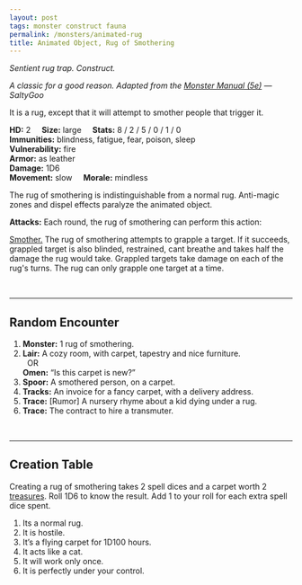 ```yaml
---
layout: post
tags: monster construct fauna
permalink: /monsters/animated-rug
title: Animated Object, Rug of Smothering
---
```


*Sentient rug trap. Construct.*

<span class="alchemy"> *A classic for a good reason. Adapted from the [Monster Manual (5e)](https://5e.tools/book.html#mm) — SaltyGoo* </span>

It is a rug, except that it will attempt to smother people that trigger it.

**HD:** 2  &nbsp; &nbsp;  **Size:** large &nbsp; &nbsp; **Stats:** 8 / 2 / 5 / 0 / 1 / 0  <br>
**Immunities:** blindness, fatigue, fear, poison, sleep <br>
**Vulnerability:** fire <br>
**Armor:** as leather <br>
**Damage:** 1D6 <br>
**Movement:** slow &nbsp; &nbsp; **Morale:** mindless <br>

The rug of smothering is indistinguishable from a normal rug. Anti-magic zones and dispel effects paralyze the animated object.

**Attacks:** Each round, the rug of smothering can perform this action:

<ins>Smother.</ins> The rug of smothering attempts to grapple a target. If it succeeds, grappled target is also blinded, restrained, cant breathe and takes half the damage the rug would take. Grappled targets take damage on each of the rug's turns. The rug can only grapple one target at a time.

<br>

---

## Random Encounter

1. **Monster:** 1 rug of smothering.
1. **Lair:** A cozy room, with carpet, tapestry and nice furniture. <br>	&nbsp; OR <br>	**Omen:** “Is this carpet is new?”
1. **Spoor:** A smothered person, on a carpet.
1. **Tracks:** An invoice for a fancy carpet, with a delivery address.
1. **Trace:** [Rumor] A nursery rhyme about a kid dying under a rug.  
1. **Trace:** The contract to hire a transmuter.

<br>

---

## Creation Table

Creating a rug of smothering takes 2 spell dices and a carpet worth 2 [treasures](https://saltygoo.github.io/2020/11/10/extra-rules#treasures). Roll 1D6 to know the result. Add 1 to your roll for each extra spell dice spent.

1. Its a normal rug.
1. It is hostile.
1. It’s a flying carpet for 1D100 hours.
1. It acts like a cat.
1. It will work only once.
1. It is perfectly under your control.
